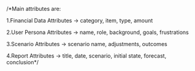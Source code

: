 /*Main attributes are:

1.Financial Data Attributes → category, item, type, amount

2.User Persona Attributes → name, role, background, goals, frustrations

3.Scenario Attributes → scenario name, adjustments, outcomes

4.Report Attributes → title, date, scenario, initial state, forecast, conclusion*/